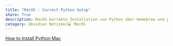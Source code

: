 ```yaml
---
title: "MacOS - Correct Python Setup"
share: True
description: MacOS korrekte Installation von Python über Homebrew und pyenv
category: Obsidian Notizen/💻 MacOS
---
```

[How to Install Python Mac](https://www.freecodecamp.org/news/python-version-on-mac-update/)